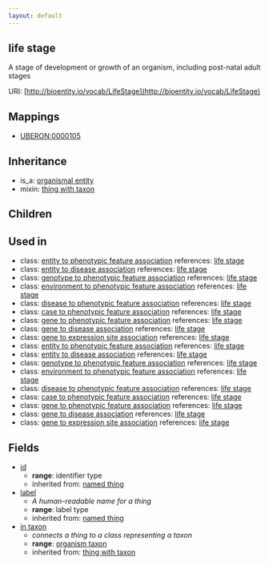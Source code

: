 ```yaml
---
layout: default
---
```


## life stage


A stage of development or growth of an organism, including post-natal adult stages

URI: [http://bioentity.io/vocab/LifeStage](http://bioentity.io/vocab/LifeStage)
## Mappings

 * [UBERON:0000105](http://purl.obolibrary.org/obo/UBERON_0000105)

## Inheritance

 *  is_a: [organismal entity](OrganismalEntity.html)
 *  mixin: [thing with taxon](ThingWithTaxon.html)

## Children


## Used in

 *  class: [entity to phenotypic feature association](EntityToPhenotypicFeatureAssociation.html) references: [life stage](LifeStage.html)
 *  class: [entity to disease association](EntityToDiseaseAssociation.html) references: [life stage](LifeStage.html)
 *  class: [genotype to phenotypic feature association](GenotypeToPhenotypicFeatureAssociation.html) references: [life stage](LifeStage.html)
 *  class: [environment to phenotypic feature association](EnvironmentToPhenotypicFeatureAssociation.html) references: [life stage](LifeStage.html)
 *  class: [disease to phenotypic feature association](DiseaseToPhenotypicFeatureAssociation.html) references: [life stage](LifeStage.html)
 *  class: [case to phenotypic feature association](CaseToPhenotypicFeatureAssociation.html) references: [life stage](LifeStage.html)
 *  class: [gene to phenotypic feature association](GeneToPhenotypicFeatureAssociation.html) references: [life stage](LifeStage.html)
 *  class: [gene to disease association](GeneToDiseaseAssociation.html) references: [life stage](LifeStage.html)
 *  class: [gene to expression site association](GeneToExpressionSiteAssociation.html) references: [life stage](LifeStage.html)
 *  class: [entity to phenotypic feature association](EntityToPhenotypicFeatureAssociation.html) references: [life stage](LifeStage.html)
 *  class: [entity to disease association](EntityToDiseaseAssociation.html) references: [life stage](LifeStage.html)
 *  class: [genotype to phenotypic feature association](GenotypeToPhenotypicFeatureAssociation.html) references: [life stage](LifeStage.html)
 *  class: [environment to phenotypic feature association](EnvironmentToPhenotypicFeatureAssociation.html) references: [life stage](LifeStage.html)
 *  class: [disease to phenotypic feature association](DiseaseToPhenotypicFeatureAssociation.html) references: [life stage](LifeStage.html)
 *  class: [case to phenotypic feature association](CaseToPhenotypicFeatureAssociation.html) references: [life stage](LifeStage.html)
 *  class: [gene to phenotypic feature association](GeneToPhenotypicFeatureAssociation.html) references: [life stage](LifeStage.html)
 *  class: [gene to disease association](GeneToDiseaseAssociation.html) references: [life stage](LifeStage.html)
 *  class: [gene to expression site association](GeneToExpressionSiteAssociation.html) references: [life stage](LifeStage.html)

## Fields

 * [id](id.html)
    * __range__: identifier type
    * inherited from: [named thing](NamedThing.html)
 * [label](label.html)
    * _A human-readable name for a thing_
    * __range__: label type
    * inherited from: [named thing](NamedThing.html)
 * [in taxon](in_taxon.html)
    * _connects a thing to a class representing a taxon_
    * __range__: [organism taxon](OrganismTaxon.html)
    * inherited from: [thing with taxon](ThingWithTaxon.html)
